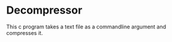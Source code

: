 Decompressor
============

This c program takes a text file as a commandline argument and compresses it.